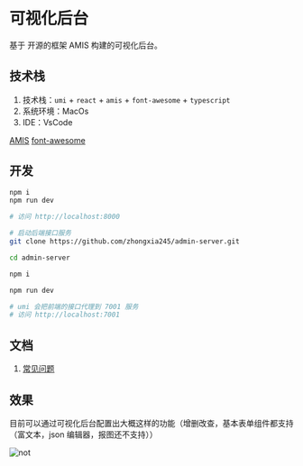 # 可视化后台

基于 开源的框架 AMIS 构建的可视化后台。

## 技术栈

1. 技术栈：`umi` + `react` + `amis` + `font-awesome` + `typescript`
2. 系统环境：MacOs
3. IDE：VsCode

[AMIS](https://github.com/baidu/amis)
[font-awesome](http://www.fontawesome.com.cn/faicons/)

## 开发

```bash
npm i
npm run dev 

# 访问 http://localhost:8000

# 启动后端接口服务
git clone https://github.com/zhongxia245/admin-server.git

cd admin-server

npm i 

npm run dev

# umi 会把前端的接口代理到 7001 服务
# 访问 http://localhost:7001
```

## 文档

1. [常见问题](./doc/faq.md)

## 效果

目前可以通过可视化后台配置出大概这样的功能（增删改查，基本表单组件都支持（富文本，json 编辑器，报图还不支持））

![not](https://user-images.githubusercontent.com/7597581/62820325-57426100-bb95-11e9-8ff1-4b3eb5cfaf57.png)

